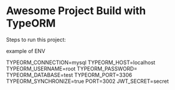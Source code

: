 # Awesome Project Build with TypeORM

Steps to run this project:

example of ENV

TYPEORM_CONNECTION=mysql
TYPEORM_HOST=localhost
TYPEORM_USERNAME=root
TYPEORM_PASSWORD=
TYPEORM_DATABASE=test
TYPEORM_PORT=3306
TYPEORM_SYNCHRONIZE=true
PORT=3002
JWT_SECRET=secret
